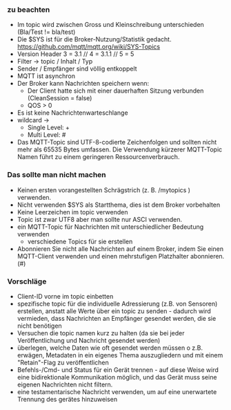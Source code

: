 ﻿
### zu beachten
- Im topic wird zwischen Gross und Kleinschreibung unterschieden (Bla/Test  !=  bla/test)
- Die $SYS ist für die Broker-Nutzung/Statistik gedacht. https://github.com/mqtt/mqtt.org/wiki/SYS-Topics
- Version Header 3 = 3.1 // 4 = 3.1.1  // 5 = 5
- Filter -> topic / Inhalt / Typ
- Sender / Empfänger sind völlig entkoppelt
- MQTT ist asynchron
- Der Broker kann Nachrichten speichern wenn:
    - Der Client hatte sich mit einer dauerhaften Sitzung verbunden (CleanSession = false)
    - QOS > 0
- Es ist keine Nachrichtenwarteschlange
- wildcard ->
    - Single Level: +
    - Multi Level: #
- Das MQTT-Topic sind UTF-8-codierte Zeichenfolgen und sollten nicht mehr als 65535 Bytes umfassen. Die Verwendung kürzerer MQTT-Topic Namen führt zu einem geringeren Ressourcenverbrauch.


### Das sollte man nicht machen

- Keinen ersten vorangestellten Schrägstrich (z. B. /mytopics ) verwenden.
- Nicht verwenden $SYS als Startthema, dies ist dem Broker vorbehalten
- Keine Leerzeichen im topic verwenden
- Topic ist zwar UTF8 aber man sollte nur ASCI verwenden.
- ein MQTT-Topic für Nachrichten mit unterschiedlicher Bedeutung verwenden
    - verschiedene Topics für sie erstellen
- Abonnieren Sie nicht alle Nachrichten auf einem Broker, indem Sie einen MQTT-Client verwenden und einen mehrstufigen Platzhalter abonnieren. (#)



### Vorschläge

- Client-ID vorne im topic einbetten
- spezifische topic für die individuelle Adressierung (z.B. von Sensoren) erstellen,
  anstatt alle Werte über ein topic zu senden - dadurch wird vermieden,
  dass Nachrichten an Empfänger gesendet werden, die sie nicht benötigen
- Versuchen die topic namen kurz zu halten (da sie bei jeder Veröffentlichung und Nachricht gesendet werden)
- überlegen, welche Daten wie oft gesendet werden müssen
  o z.B. erwägen, Metadaten in ein eigenes Thema auszugliedern und mit einem "Retain"-Flag
  zu veröffentlichen
- Befehls-/Cmd- und Status für ein Gerät trennen - auf diese Weise wird eine bidirektionale Kommunikation möglich, und das Gerät muss seine eigenen Nachrichten nicht filtern.
- eine testamentarische Nachricht verwenden, um auf eine unerwartete Trennung des gerätes hinzuweisen

